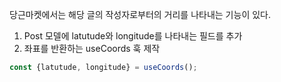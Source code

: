 
당근마켓에서는 해당 글의 작성자로부터의 거리를 나타내는 기능이 있다.


1. Post 모델에 latutude와 longitude를 나타내는 필드를 추가
2. 좌표를 반환하는 useCoords 훅 제작
```js
const {latutude, longitude} = useCoords();
```